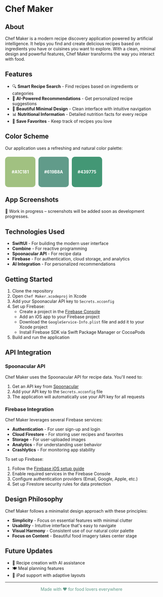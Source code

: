 # Chef Maker


## About

Chef Maker is a modern recipe discovery application powered by artificial intelligence. It helps you find and create delicious recipes based on ingredients you have or cuisines you want to explore. With a clean, minimal design and powerful features, Chef Maker transforms the way you interact with food.

## Features

- 🔍 **Smart Recipe Search** - Find recipes based on ingredients or categories
- 🧠 **AI-Powered Recommendations** - Get personalized recipe suggestions
- 📱 **Beautiful Minimal Design** - Clean interface with intuitive navigation
- 📊 **Nutritional Information** - Detailed nutrition facts for every recipe
- 🔖 **Save Favorites** - Keep track of recipes you love

## Color Scheme

Our application uses a refreshing and natural color palette:

<div style="display: flex; margin: 20px 0;">
  <div style="background-color: #A1C181; width: 100px; height: 100px; border-radius: 10px; margin-right: 10px; display: flex; align-items: center; justify-content: center;">
    <span style="color: white; font-weight: bold;">#A1C181</span>
  </div>
  <div style="background-color: #619B8A; width: 100px; height: 100px; border-radius: 10px; margin-right: 10px; display: flex; align-items: center; justify-content: center;">
    <span style="color: white; font-weight: bold;">#619B8A</span>
  </div>
  <div style="background-color: #439775; width: 100px; height: 100px; border-radius: 10px; margin-right: 10px; display: flex; align-items: center; justify-content: center;">
    <span style="color: white; font-weight: bold;">#439775</span>
  </div>
</div>

## App Screenshots

🚧 Work in progress – screenshots will be added soon as development progresses.
<!--![Home Screen](screenshots/home_screen.png)-->
<!--![Recipe Details](screenshots/recipe_details.png)-->
<!--![Search View](screenshots/search_view.png)-->


## Technologies Used

- **SwiftUI** - For building the modern user interface
- **Combine** - For reactive programming
- **Spoonacular API** - For recipe data
- **Firebase** - For authentication, cloud storage, and analytics
- **AI Integration** - For personalized recommendations

## Getting Started

1. Clone the repository
2. Open `Chef Maker.xcodeproj` in Xcode
3. Add your Spoonacular API key to `Secrets.xcconfig`
4. Set up Firebase:
   - Create a project in the [Firebase Console](https://console.firebase.google.com/)
   - Add an iOS app to your Firebase project
   - Download the `GoogleService-Info.plist` file and add it to your Xcode project
   - Install Firebase SDK via Swift Package Manager or CocoaPods
5. Build and run the application

## API Integration

### Spoonacular API
Chef Maker uses the Spoonacular API for recipe data. You'll need to:

1. Get an API key from [Spoonacular](https://spoonacular.com/food-api)
2. Add your API key to the `Secrets.xcconfig` file
3. The application will automatically use your API key for all requests

### Firebase Integration

Chef Maker leverages several Firebase services:

- **Authentication** - For user sign-up and login
- **Cloud Firestore** - For storing user recipes and favorites
- **Storage** - For user-uploaded images
- **Analytics** - For understanding user behavior
- **Crashlytics** - For monitoring app stability

To set up Firebase:

1. Follow the [Firebase iOS setup guide](https://firebase.google.com/docs/ios/setup)
2. Enable required services in the Firebase Console
3. Configure authentication providers (Email, Google, Apple, etc.)
4. Set up Firestore security rules for data protection

## Design Philosophy

Chef Maker follows a minimalist design approach with these principles:

- **Simplicity** - Focus on essential features with minimal clutter
- **Usability** - Intuitive interface that's easy to navigate
- **Visual Harmony** - Consistent use of our natural color palette
- **Focus on Content** - Beautiful food imagery takes center stage

## Future Updates

- 📝 Recipe creation with AI assistance
- 🍽️ Meal planning features
- 📱 iPad support with adaptive layouts

---

<p align="center" style="color: #619B8A;">Made with ❤️ for food lovers everywhere</p>
